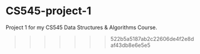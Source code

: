 # CS545-project-1
Project 1 for my CS545 Data Structures &amp; Algorithms Course.
>>>>>>> 522b5a5187ab2c22606de4f2e8daf43db8e6e5e5
